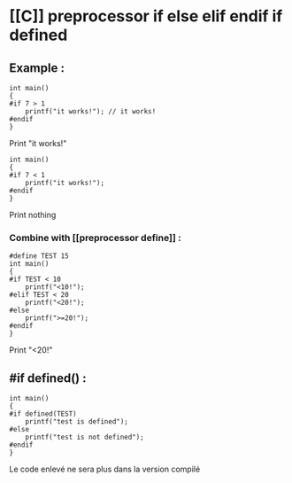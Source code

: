# [[C]] preprocessor if else elif endif if defined

## Example :
```C:main
int main()
{
#if 7 > 1
	printf("it works!"); // it works!
#endif
}
```
Print "it works!"

```C:main
int main()
{
#if 7 < 1
	printf("it works!");
#endif
}
```
Print nothing

### Combine with [[preprocessor define]] :
```C:main
#define TEST 15
int main()
{
#if TEST < 10
	printf("<10!");
#elif TEST < 20
	printf("<20!");
#else 
	printf(">=20!");
#endif
}
```
Print "<20!"

## \#if defined() :
```C:main
int main()
{
#if defined(TEST)
	printf("test is defined");
#else
	printf("test is not defined");
#endif
}
```


Le code enlevé ne sera plus dans la version compilé 